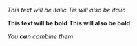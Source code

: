 *This text will be italic*
_Tis will also be italic_

**This text will be bold**
__This will also be bold__

_You **can** combine them_
